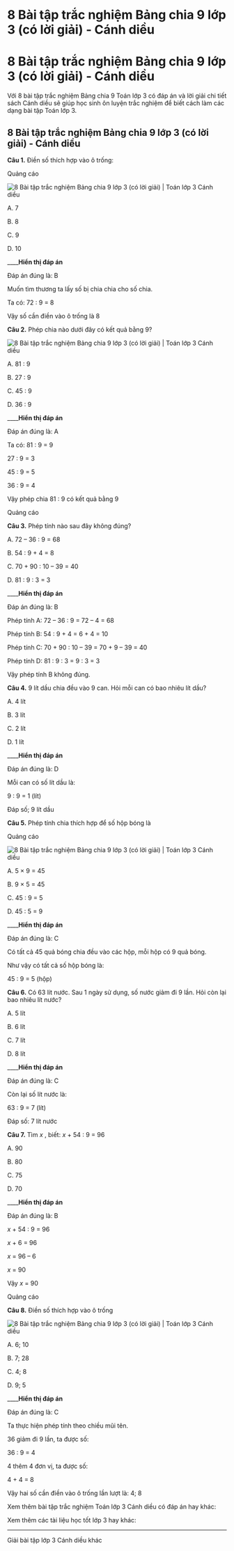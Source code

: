 # 8 Bài tập trắc nghiệm Bảng chia 9 lớp 3 (có lời giải) - Cánh diều

# 8 Bài tập trắc nghiệm Bảng chia 9 lớp 3 (có lời giải) - Cánh diều

Với 8 bài tập trắc nghiệm Bảng chia 9 Toán lớp 3 có đáp án và lời giải chi tiết sách Cánh diều sẽ giúp học sinh ôn luyện trắc nghiệm để biết cách làm các dạng bài tập Toán lớp 3.

## 8 Bài tập trắc nghiệm Bảng chia 9 lớp 3 (có lời giải) - Cánh diều

**Câu 1.** Điền số thích hợp vào ô trống:

Quảng cáo

![8 Bài tập trắc nghiệm Bảng chia 9 lớp 3 \(có lời giải\) | Toán lớp 3 Cánh diều](https://vietjack.com/toan-3-cd/images/trac-nghiem-bang-chia-9.PNG)

A. 7

B. 8

C. 9

D. 10

____**Hiển thị đáp án**

Đáp án đúng là: B

Muốn tìm thương ta lấy số bị chia chia cho số chia.

Ta có: 72 : 9 = 8

Vậy số cần điền vào ô trống là 8

**Câu 2.** Phép chia nào dưới đây có kết quả bằng 9?

![8 Bài tập trắc nghiệm Bảng chia 9 lớp 3 \(có lời giải\) | Toán lớp 3 Cánh diều](https://vietjack.com/toan-3-cd/images/trac-nghiem-bang-chia-9-a.PNG)

A. 81 : 9

B. 27 : 9

C. 45 : 9

D. 36 : 9

____**Hiển thị đáp án**

Đáp án đúng là: A

Ta có: 81 : 9 = 9

27 : 9 = 3

45 : 9 = 5

36 : 9 = 4

Vậy phép chia 81 : 9 có kết quả bằng 9

Quảng cáo

**Câu 3.** Phép tính nào sau đây không đúng?

A. 72 – 36 : 9 = 68

B. 54 : 9 + 4 = 8

C. 70 + 90 : 10 – 39 = 40

D. 81 : 9 : 3 = 3

____**Hiển thị đáp án**

Đáp án đúng là: B

Phép tính A: 72 – 36 : 9 = 72 – 4 = 68

Phép tính B: 54 : 9 + 4 = 6 + 4 = 10

Phép tính C: 70 + 90 : 10 – 39 = 70 + 9 – 39 = 40

Phép tính D: 81 : 9 : 3 = 9 : 3 = 3

Vậy phép tính B không đúng.

**Câu 4.** 9 lít dầu chia đều vào 9 can. Hỏi mỗi can có bao nhiêu lít dầu?

A. 4 lít

B. 3 lít

C. 2 lít

D. 1 lít

____**Hiển thị đáp án**

Đáp án đúng là: D

Mỗi can có số lít dầu là:

9 : 9 = 1 (lít)

Đáp số; 9 lít dầu

**Câu 5.** Phép tính chia thích hợp để số hộp bóng là

Quảng cáo

![8 Bài tập trắc nghiệm Bảng chia 9 lớp 3 \(có lời giải\) | Toán lớp 3 Cánh diều](https://vietjack.com/toan-3-cd/images/trac-nghiem-bang-chia-9-a1.PNG)

A. 5 × 9 = 45

B. 9 × 5 = 45

C. 45 : 9 = 5

D. 45 : 5 = 9

____**Hiển thị đáp án**

Đáp án đúng là: C

Có tất cả 45 quả bóng chia đều vào các hộp, mỗi hộp có 9 quả bóng.

Như vậy có tất cả số hộp bóng là:

45 : 9 = 5 (hộp)

**Câu 6.** Có 63 lít nước. Sau 1 ngày sử dụng, số nước giảm đi 9 lần. Hỏi còn lại bao nhiêu lít nước?

A. 5 lít

B. 6 lít

C. 7 lít

D. 8 lít

____**Hiển thị đáp án**

Đáp án đúng là: C

Còn lại số lít nước là:

63 : 9 = 7 (lít)

Đáp số: 7 lít nước

**Câu 7.** Tìm _x_ , biết: _x_ \+ 54 : 9 = 96

A. 90

B. 80

C. 75

D. 70

____**Hiển thị đáp án**

Đáp án đúng là: B

_x_ \+ 54 : 9 = 96

_x_ \+ 6 = 96

_x_ = 96 – 6 

_x_ = 90

Vậy _x_ = 90

Quảng cáo

**Câu 8.** Điền số thích hợp vào ô trống 

![8 Bài tập trắc nghiệm Bảng chia 9 lớp 3 \(có lời giải\) | Toán lớp 3 Cánh diều](https://vietjack.com/toan-3-cd/images/trac-nghiem-bang-chia-9-1.PNG)

A. 6; 10

B. 7; 28

C. 4; 8

D. 9; 5

____**Hiển thị đáp án**

Đáp án đúng là: C

Ta thực hiện phép tính theo chiều mũi tên.

36 giảm đi 9 lần, ta được số:

36 : 9 = 4

4 thêm 4 đơn vị, ta được số:

4 + 4 = 8

Vậy hai số cần điền vào ô trống lần lượt là: 4; 8

Xem thêm bài tập trắc nghiệm Toán lớp 3 Cánh diều có đáp án hay khác:

Xem thêm các tài liệu học tốt lớp 3 hay khác:

* * *

Giải bài tập lớp 3 Cánh diều khác
